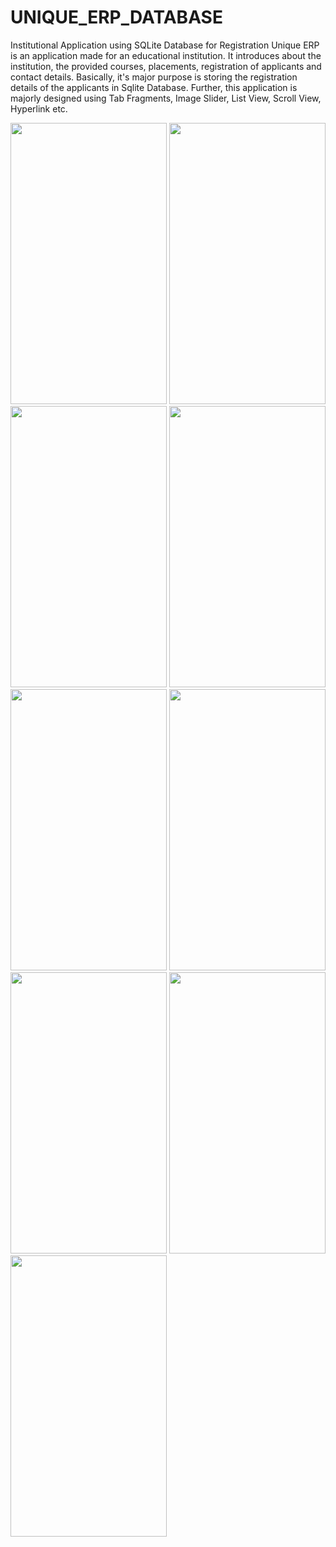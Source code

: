 # UNIQUE_ERP_DATABASE

Institutional Application using SQLite Database for Registration
Unique ERP is an application made for an educational institution. It introduces about the institution, the provided courses, placements, registration of applicants and  contact details. Basically, it's major purpose is  storing the registration details of the applicants in Sqlite Database. Further, this application is majorly designed using Tab Fragments, Image Slider, List View, Scroll View, Hyperlink etc.



<img src="https://user-images.githubusercontent.com/88547954/129010478-ca750601-5105-4c6f-9cd7-028effcd8c86.jpeg" width="250" height="450" />
<img src="https://user-images.githubusercontent.com/88547954/129010518-eb4c570d-da3e-49aa-8927-cb73686787ab.jpeg" width="250" height="450" />
<img src="https://user-images.githubusercontent.com/88547954/129010531-c08e5f82-1f10-445f-8874-13280f682829.jpeg" width="250" height="450" />
<img src="https://user-images.githubusercontent.com/88547954/129010550-12a34968-1fb1-4d63-9d95-c380f1fbb43b.jpeg" width="250" height="450" />
<img src="https://user-images.githubusercontent.com/88547954/129010575-00c7826d-0a70-4ee6-9bd6-82b2140d2e25.jpeg" width="250" height="450" />
<img src="https://user-images.githubusercontent.com/88547954/129010593-6633f5d2-3505-4dd7-a462-a8fc7240a814.jpeg" width="250" height="450" />
<img src="https://user-images.githubusercontent.com/88547954/129010610-4e5e7a88-b956-4882-b9c5-0b46a809d52f.jpeg" width="250" height="450" />
<img src="https://user-images.githubusercontent.com/88547954/129010645-b0ca477b-7d2a-4c33-87ff-c4f56d89987a.png" width="250" height="450" />
<img src="https://user-images.githubusercontent.com/88547954/129010661-776f2f99-1145-4520-a1a0-aad95cd0462b.png" width="250" height="450" />
